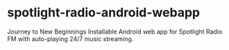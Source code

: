 # spotlight-radio-android-webapp
Journey to New Beginnings
Installable Android web app for Spotlight Radio FM with auto-playing 24/7 music streaming.
